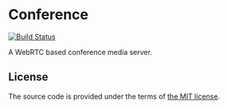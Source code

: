 # Conference

[![Build Status][travis-img]][travis]

A WebRTC based conference media server.



## License

The source code is provided under the terms of [the MIT license][license].

[license]:http://www.opensource.org/licenses/MIT
[travis]:https://travis-ci.com/netology-group/conference?branch=master
[travis-img]:https://travis-ci.com/netology-group/conference.png?branch=master
